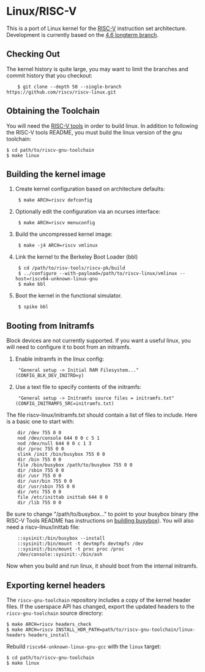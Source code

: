 # Linux/RISC-V

This is a port of Linux kernel for the [RISC-V](http://riscv.org/)
instruction set architecture.
Development is currently based on the
[4.6 longterm branch](https://git.kernel.org/cgit/linux/kernel/git/stable/linux-stable.git/log/?h=linux-4.6.y).


## Checking Out
The kernel history is quite large, you may want to limit the branches and commit
history that you checkout:

        $ git clone --depth 50 --single-branch https://github.com/riscv/riscv-linux.git

## Obtaining the Toolchain
You will need the [RISC-V tools](https://github.com/riscv/riscv-tools) in order to build linux.
In addition to following the RISC-V tools README, you must build the linux version of the
gnu toolchain:

    $ cd path/to/riscv-gnu-toolchain
    $ make linux

## Building the kernel image

1. Create kernel configuration based on architecture defaults:

        $ make ARCH=riscv defconfig

1. Optionally edit the configuration via an ncurses interface:

        $ make ARCH=riscv menuconfig

1. Build the uncompressed kernel image:

        $ make -j4 ARCH=riscv vmlinux

1. Link the kernel to the Berkeley Boot Loader (bbl)

        $ cd /path/to/risv-tools/riscv-pk/build
        $ ../configure --with-payload=/path/to/riscv-linux/vmlinux --host=riscv64-unknown-linux-gnu
        $ make bbl
        
1. Boot the kernel in the functional simulator.

        $ spike bbl

## Booting from Initramfs
Block devices are not currently supported. If you want a useful linux, you will need to configure it to boot from an initramfs. 

1. Enable initramfs in the linux config:

        "General setup -> Initial RAM Filesystem..." (CONFIG_BLK_DEV_INITRD=y)

1. Use a text file to specify contents of the initramfs:

        "General setup -> Initramfs source files = initramfs.txt" (CONFIG_INITRAMFS_SRC=initramfs.txt)

The file riscv-linux/initramfs.txt should contain a list of files to include. Here is a basic one to start with:
        
        dir /dev 755 0 0
        nod /dev/console 644 0 0 c 5 1
        nod /dev/null 644 0 0 c 1 3
        dir /proc 755 0 0
        slink /init /bin/busybox 755 0 0
        dir /bin 755 0 0
        file /bin/busybox /path/to/busybox 755 0 0
        dir /sbin 755 0 0
        dir /usr 755 0 0
        dir /usr/bin 755 0 0
        dir /usr/sbin 755 0 0
        dir /etc 755 0 0
        file /etc/inittab inittab 644 0 0
        dir /lib 755 0 0

Be sure to change "/path/to/busybox..." to point to your busybox binary
(the RISC-V Tools README has instructions on
[building busybox](https://github.com/riscv/riscv-tools#building-busybox)).
You will also need a riscv-linux/inittab file:

        ::sysinit:/bin/busybox --install
        ::sysinit:/bin/mount -t devtmpfs devtmpfs /dev
        ::sysinit:/bin/mount -t proc proc /proc
        /dev/console::sysinit:-/bin/ash

Now when you build and run linux, it should boot from the internal initramfs.

## Exporting kernel headers

The `riscv-gnu-toolchain` repository includes a copy of the kernel header files.
If the userspace API has changed, export the updated headers to the
`riscv-gnu-toolchain` source directory:

    $ make ARCH=riscv headers_check
    $ make ARCH=riscv INSTALL_HDR_PATH=path/to/riscv-gnu-toolchain/linux-headers headers_install

Rebuild `riscv64-unknown-linux-gnu-gcc` with the `linux` target:

    $ cd path/to/riscv-gnu-toolchain
    $ make linux

